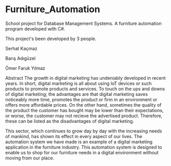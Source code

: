# Furniture_Automation
School project for Database Management Systems.
A furniture automation program developed with C#.

This project's been developed by 3 people.

Serhat Kaçmaz 

Barış Adıgüzel 

Ömer Faruk Yılmaz


Abstract
The growth in digital marketing has undeniably developed in recent years. In short, digital marketing is all about using IoT devices or such products to promote products and services. To touch on the ups and downs of digital marketing; the advantages are that digital marketing saves noticeably more time, promotes the product or firm in an environment or offers more affordable prices. On the other hand, sometimes the quality of the product the customer has bought may be lower than their expectations, or worse, the customer may not recieve the advertised product. Therefore, these can be listed as the disadvantages of digital marketing.

This sector, which continues to grow day by day with the increasing needs of mankind, has shown its effect in every aspect of our lives. The automation system we have made is an example of a digital marketing application in the furniture industry. This automation system is designed to enable us to shop for our furniture needs in a digital environment without moving from our place.
